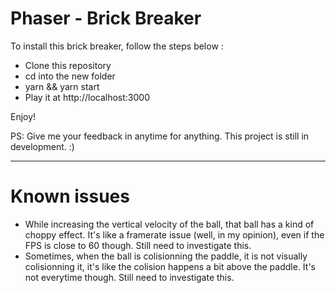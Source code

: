 # Phaser - Brick Breaker

To install this brick breaker, follow the steps below :

- Clone this repository
- cd into the new folder
- yarn && yarn start
- Play it at http://localhost:3000

Enjoy! 

PS: Give me your feedback in anytime for anything. This project is still in development. :)

----

# Known issues
- While increasing the vertical velocity of the ball, that ball has a kind of choppy effect. It's like a framerate issue (well, in my opinion), even if the FPS is close to 60 though. Still need to investigate this.
- Sometimes, when the ball is colisionning the paddle, it is not visually colisionning it, it's like the colision happens a bit above the paddle. It's not everytime though. Still need to investigate this.
